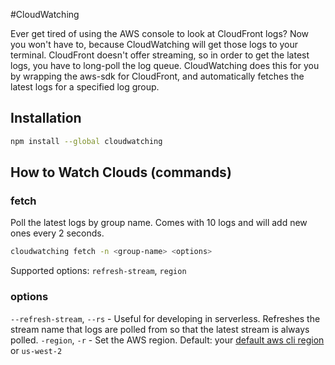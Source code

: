 #CloudWatching

Ever get tired of using the AWS console to look at CloudFront logs? Now you won't have to, because CloudWatching will get those logs to your terminal. CloudFront doesn't offer streaming, so in order to get the latest logs, you have to long-poll the log queue. CloudWatching does this for you by wrapping the aws-sdk for CloudFront, and automatically fetches the latest logs for a specified log group.

## Installation

```bash
npm install --global cloudwatching
```

## How to Watch Clouds (commands)

### fetch

Poll the latest logs by group name. Comes with 10 logs and will add new ones every 2 seconds.

```bash
cloudwatching fetch -n <group-name> <options>
```

Supported options: `refresh-stream`, `region`

### options

`--refresh-stream`, `--rs` - Useful for developing in serverless. Refreshes the stream name that logs are polled from so that the latest stream is always polled.
`-region`, `-r` - Set the AWS region. Default: your [default aws cli region](https://docs.aws.amazon.com/sdk-for-javascript/v2/developer-guide/setting-region.html) or `us-west-2`